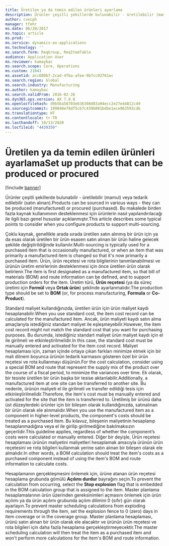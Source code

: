 ```yaml
---
title: Üretilen ya da temin edilen ürünleri ayarlama
description: Ürünler çeşitli şekillerde bulunabilir - üretilebilir (mamul) veya tedarik edilebilir (satın alınan). Bu makalede birden fazla kaynak kullanımının desteklenmesi için ürünlerin nasıl yapılandırılacağı ile ilgili bazı genel hususlar açıklanmıştır.
author: cvocph
manager: tfehr
ms.date: 06/20/2017
ms.topic: article
ms.prod: ''
ms.service: dynamics-ax-applications
ms.technology: ''
ms.search.form: ReqGroup, ReqItemTable
audience: Application User
ms.reviewer: kamaybac
ms.search.scope: Core, Operations
ms.custom: 21841
ms.assetid: acc608b7-2cad-4fba-afee-9b7cc93761ec
ms.search.region: Global
ms.search.industry: Manufacturing
ms.author: kamaybac
ms.search.validFrom: 2016-02-28
ms.dyn365.ops.version: AX 7.0.0
ms.openlocfilehash: d9b5ba58703e636308d83a94ecc2e27e44812c49
ms.sourcegitcommit: 199848e78df5cb7c439b001bdbe1ece963593cdb
ms.translationtype: HT
ms.contentlocale: tr-TR
ms.lasthandoff: 10/13/2020
ms.locfileid: "4439350"
---
```

# <a name="set-up-products-that-can-be-produced-or-procured"></a><span data-ttu-id="5c7f5-104">Üretilen ya da temin edilen ürünleri ayarlama</span><span class="sxs-lookup"><span data-stu-id="5c7f5-104">Set up products that can be produced or procured</span></span>

[!include [banner](../includes/banner.md)]

<span data-ttu-id="5c7f5-105">Ürünler çeşitli şekillerde bulunabilir - üretilebilir (mamul) veya tedarik edilebilir (satın alınan).</span><span class="sxs-lookup"><span data-stu-id="5c7f5-105">Products can be sourced in various ways -  they can be produced (manufactured) or procured (purchased).</span></span> <span data-ttu-id="5c7f5-106">Bu makalede birden fazla kaynak kullanımının desteklenmesi için ürünlerin nasıl yapılandırılacağı ile ilgili bazı genel hususlar açıklanmıştır.</span><span class="sxs-lookup"><span data-stu-id="5c7f5-106">This article describes some typical points to consider when you configure products to support multi-sourcing.</span></span> 

<span data-ttu-id="5c7f5-107">Çoklu kaynak, genellikle arada sırada üretilen satın alınmış bir ürün için ya da esas olarak üretilen bir ürün esasen satın alınan bir ürün haline gelecek şekilde değiştirildiğinde kullanılır.</span><span class="sxs-lookup"><span data-stu-id="5c7f5-107">Multi-sourcing is typically used for a purchased item that is occasionally manufactured, or when an item that was primarily a manufactured item is changed so that it's now primarily a purchased item.</span></span> <span data-ttu-id="5c7f5-108">Ürün, ürün reçetesi ve rota bilgilerinin tanımlanabilmesi ve ürünün üretim emirlerinin desteklenmesi için önce üretilen ürün olarak belirlenir.</span><span class="sxs-lookup"><span data-stu-id="5c7f5-108">The item is first designated as a manufactured item, so that bill of materials (BOM) and route information can be defined, and to support production orders for the item.</span></span> <span data-ttu-id="5c7f5-109">Üretim türü, **Ürün reçetesi** (ya da süreç üretimi için **Formül** veya **Ortak ürün**) şeklinde ayarlanmalıdır.</span><span class="sxs-lookup"><span data-stu-id="5c7f5-109">The production type should be set to **BOM** (or, for process manufacturing, **Formula** or **Co-Product**).</span></span>

<span data-ttu-id="5c7f5-110">Standard maliyet kullandığınızda, üretilen ürün için ürün maliyet kaydı hesaplanabilir.</span><span class="sxs-lookup"><span data-stu-id="5c7f5-110">When you use standard cost, the item cost record can be calculated for the manufactured item.</span></span> <span data-ttu-id="5c7f5-111">Ancak, ürün maliyeti kaydı satın alma amaçlarıyla istediğiniz standart maliyet ile eşleşmeyebilir.</span><span class="sxs-lookup"><span data-stu-id="5c7f5-111">However, the item cost record might not match the standard cost that you want for purchasing purposes.</span></span> <span data-ttu-id="5c7f5-112">Bu durumda, istediğiniz standart maliyet ürün maliyet kaydı için el ile girilmeli ve etkinleştirilmelidir.</span><span class="sxs-lookup"><span data-stu-id="5c7f5-112">In this case, the standard cost must be manually entered and activated for the item cost record.</span></span> <span data-ttu-id="5c7f5-113">Maliyet hesaplaması için, zaman içinde ortaya çıkan farkları minimize etmek için bir mali dönem boyunca ürünün tedarik karmasını gösteren özel bir ürün reçetesi ve rota kullanmayı düşünün.</span><span class="sxs-lookup"><span data-stu-id="5c7f5-113">For the cost calculation, consider using a special BOM and route that represent the supply mix of the product over the course of a fiscal period, to minimize the variances over time.</span></span> <span data-ttu-id="5c7f5-114">Ek olarak, bir tesiste üretilen bir ürün başka bir tesise aktarılabilir.</span><span class="sxs-lookup"><span data-stu-id="5c7f5-114">Additionally, a manufactured item at one site can be transferred to another site.</span></span> <span data-ttu-id="5c7f5-115">Bu nedenle, ürünün maliyeti el ile girilmeli ve transfer edildiği tesis için etkinleştirilmelidir.</span><span class="sxs-lookup"><span data-stu-id="5c7f5-115">Therefore, the item's cost must be manually entered and activated for the site that the item is transferred to.</span></span> <span data-ttu-id="5c7f5-116">Üretilmiş bir ürünü daha üst düzeylerdeki ürünler için bir bileşen olarak kullandığınızda, satınalınan bir ürün olarak ele alınmalıdır.</span><span class="sxs-lookup"><span data-stu-id="5c7f5-116">When you use the manufactured item as a component in higher-level products, the component's costs should be treated as a purchased item.</span></span> <span data-ttu-id="5c7f5-117">Bu kılavuz, bileşenin maliyetinin hesaplanıp hesaplanmadığına veya el ile girilip girilmediğine bakılmaksızın geçerlidir.</span><span class="sxs-lookup"><span data-stu-id="5c7f5-117">This guideline applies, regardless of whether the component’s costs were calculated or manually entered.</span></span> <span data-ttu-id="5c7f5-118">Diğer bir deyişle, Ürün reçetesi hesaplaması ürünün maliyetini maliyetleri hesaplamak amacıyla ürünün ürün reçetesini ve rota bilgileri kullanmak yerine satın alınan bir bileşen olarak ele almalıdır.</span><span class="sxs-lookup"><span data-stu-id="5c7f5-118">In other words, a BOM calculation should treat the item's costs as a purchased component instead of using the item's BOM and route information to calculate costs.</span></span> 

<span data-ttu-id="5c7f5-119">Hesaplamanın gerçekleşmesini önlemek için, ürüne atanan ürün reçetesi hesaplama grubunda gömülü **Açılımı durdur** bayrağını seçin.</span><span class="sxs-lookup"><span data-stu-id="5c7f5-119">To prevent the calculation from occurring, select the **Stop explosion** flag that is embedded in the BOM calculation group that is assigned to the item.</span></span> <span data-ttu-id="5c7f5-120">Master planlama hesaplamalarının ürün üzerinden gereksinimleri açmasını önlemek için ürün açılımı ya da ürün açılımı grubunda açılım dilimini 0 (sıfır) gün olarak ayarlayın.</span><span class="sxs-lookup"><span data-stu-id="5c7f5-120">To prevent master scheduling calculations from exploding requirements through the item, set the explosion fence to 0 (zero) days in item coverage or in the coverage group.</span></span> <span data-ttu-id="5c7f5-121">Master planlama hesaplaması, ürünü satın alınan bir ürün olarak ele alacaktır ve ürünün ürün reçetesi ve rota bilgileri için daha fazla hesaplama gerçekleştirmeyecektir.</span><span class="sxs-lookup"><span data-stu-id="5c7f5-121">The master scheduling calculation will then treat the item as a purchased item and won't perform more calculations for the item's BOM and route information.</span></span>





